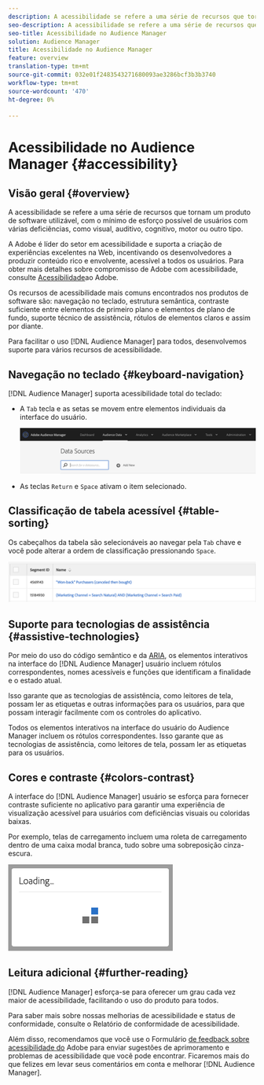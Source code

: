 ```yaml
---
description: A acessibilidade se refere a uma série de recursos que tornam um produto de software utilizável, com o mínimo de esforço possível de usuários com várias deficiências, como visual, auditivo, cognitivo, motor ou outro tipo.
seo-description: A acessibilidade se refere a uma série de recursos que tornam um produto de software utilizável, com o mínimo de esforço possível de usuários com várias deficiências, como visual, auditivo, cognitivo, motor ou outro tipo.
seo-title: Acessibilidade no Audience Manager
solution: Audience Manager
title: Acessibilidade no Audience Manager
feature: overview
translation-type: tm+mt
source-git-commit: 032e01f2483543271680093ae3286bcf3b3b3740
workflow-type: tm+mt
source-wordcount: '470'
ht-degree: 0%

---
```



# Acessibilidade no Audience Manager {#accessibility}

## Visão geral {#overview}

A acessibilidade se refere a uma série de recursos que tornam um produto de software utilizável, com o mínimo de esforço possível de usuários com várias deficiências, como visual, auditivo, cognitivo, motor ou outro tipo.

A Adobe é líder do setor em acessibilidade e suporta a criação de experiências excelentes na Web, incentivando os desenvolvedores a produzir conteúdo rico e envolvente, acessível a todos os usuários. Para obter mais detalhes sobre compromisso de Adobe com acessibilidade, consulte [Acessibilidade](https://www.adobe.com/accessibility.html)ao Adobe.

Os recursos de acessibilidade mais comuns encontrados nos produtos de software são: navegação no teclado, estrutura semântica, contraste suficiente entre elementos de primeiro plano e elementos de plano de fundo, suporte técnico de assistência, rótulos de elementos claros e assim por diante.

Para facilitar o uso [!DNL Audience Manager] para todos, desenvolvemos suporte para vários recursos de acessibilidade.

## Navegação no teclado {#keyboard-navigation}

[!DNL Audience Manager] suporta acessibilidade total do teclado:

* A `Tab` tecla e as setas se movem entre elementos individuais da interface do usuário.

   ![destaque de acessibilidade](assets/accesibility-highlight.png)

* As teclas `Return` e `Space` ativam o item selecionado.

## Classificação de tabela acessível {#table-sorting}

Os cabeçalhos da tabela são selecionáveis ao navegar pela `Tab` chave e você pode alterar a ordem de classificação pressionando `Space`.

![cabeçalhos de tabela de acessibilidade](assets/accessibility-table-headers.png)

## Suporte para tecnologias de assistência {#assistive-technologies}

Por meio do uso do código semântico e da [ARIA](https://www.w3.org/WAI/standards-guidelines/aria/), os elementos interativos na interface do [!DNL Audience Manager] usuário incluem rótulos correspondentes, nomes acessíveis e funções que identificam a finalidade e o estado atual.

Isso garante que as tecnologias de assistência, como leitores de tela, possam ler as etiquetas e outras informações para os usuários, para que possam interagir facilmente com os controles do aplicativo.

Todos os elementos interativos na interface do usuário do Audience Manager incluem os rótulos correspondentes. Isso garante que as tecnologias de assistência, como leitores de tela, possam ler as etiquetas para os usuários.

## Cores e contraste {#colors-contrast}

A interface do [!DNL Audience Manager] usuário se esforça para fornecer contraste suficiente no aplicativo para garantir uma experiência de visualização acessível para usuários com deficiências visuais ou coloridas baixas.

Por exemplo, telas de carregamento incluem uma roleta de carregamento dentro de uma caixa modal branca, tudo sobre uma sobreposição cinza-escura.

![carregamento de acessibilidade](assets/accessibility-loading.png)

## Leitura adicional {#further-reading}

[!DNL Audience Manager] esforça-se para oferecer um grau cada vez maior de acessibilidade, facilitando o uso do produto para todos.

Para saber mais sobre nossas melhorias de acessibilidade e status de conformidade, consulte o Relatório de conformidade de acessibilidade.

Além disso, recomendamos que você use o Formulário [de feedback sobre acessibilidade do](https://www.adobe.com/accessibility/feedback.html) Adobe para enviar sugestões de aprimoramento e problemas de acessibilidade que você pode encontrar. Ficaremos mais do que felizes em levar seus comentários em conta e melhorar [!DNL Audience Manager].